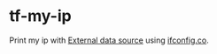 tf-my-ip
========

Print my ip with [External data source](https://www.terraform.io/docs/providers/external/data_source.html) using [ifconfig.co](https://ifconfig.co/).
